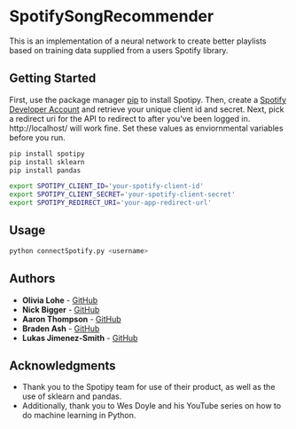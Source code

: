 # SpotifySongRecommender
This is an implementation of a neural network to create better playlists based on training data supplied from a users
Spotify library.

## Getting Started

First, use the package manager [pip](https://pip.pypa.io/en/stable/) to install Spotipy.
Then, create a [Spotify Developer Account](https://developer.spotify.com/dashboard/login) and retrieve your
unique client id and secret. Next, pick a redirect uri for the API to redirect to after you've been logged
in. http://localhost/ will work fine. Set these values as enviornmental variables before you run.


```bash
pip install spotipy
pip install sklearn
pip install pandas

export SPOTIPY_CLIENT_ID='your-spotify-client-id'
export SPOTIPY_CLIENT_SECRET='your-spotify-client-secret'
export SPOTIPY_REDIRECT_URI='your-app-redirect-url'
```

## Usage

```python
python connectSpotify.py <username>
```

## Authors

* **Olivia Lohe** - [GitHub](https://github.com/OliviaLohe)
* **Nick Bigger** - [GitHub](https://github.com/nbigger)
* **Aaron Thompson** - [GitHub](https://github.com/aroon812)
* **Braden Ash** - [GitHub](https://github.com/ashbraden1)
* **Lukas Jimenez-Smith** - [GitHub](https://www.youtube.com/watch?v=dQw4w9WgXcQ)

## Acknowledgments

* Thank you to the Spotipy team for use of their product, as well as the use of sklearn and pandas.
* Additionally, thank you to Wes Doyle and his YouTube series on how to do machine learning in Python.
